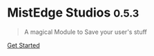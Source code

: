 

# MistEdge Studios <small>0.5.3</small>

> A magical Module to Save your user's stuff




[Get Started](/Home.md)